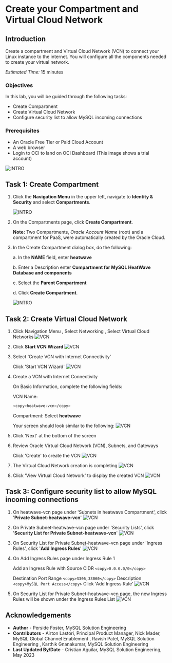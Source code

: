 # Create your Compartment and Virtual Cloud Network

## Introduction

Create a compartment and Virtual Cloud Network (VCN) to connect your Linux instance to the internet. You will configure all the components needed to create your virtual network.

_Estimated Time:_ 15 minutes

### Objectives

In this lab, you will be guided through the following tasks:

- Create Compartment
- Create Virtual Cloud Network
- Configure security list to allow MySQL incoming connections

### Prerequisites

- An Oracle Free Tier or Paid Cloud Account
- A web browser
- Login to OCI to land on OCI Dashboard (This image shows a trial account)

![INTRO](./images/oci-dashboard-page.png " OCI Dashboard page ")

## Task 1: Create Compartment

1. Click the **Navigation Menu** in the upper left, navigate to **Identity & Security** and select **Compartments**.

    ![INTRO](./images/compartment-menu.png " Identity & Security Compartments ")

2. On the Compartments page, click **Create Compartment**.

    **Note:** Two Compartments, _Oracle Account Name_ (root) and a compartment for PaaS, were automatically created by the Oracle Cloud.

3. In the Create Compartment dialog box,  do the following:

    a. In the **NAME** field, enter **heatwave**

    b. Enter a Description enter **Compartment for MySQL HeatWave Database and components**

    c. Select the **Parent Compartment**

    d. Click **Create Compartment**.

    ![INTRO](./images/compartment-list.png " Compartments list")

## Task 2: Create Virtual Cloud Network

1. Click Navigation Menu
    , Select Networking
    , Select Virtual Cloud Networks
    ![VCN](./images/networking-menu.png " Dashboard Networking menu ")

2. Click **Start VCN Wizard**
    ![VCN](./images/vcn-wizard-start.png " VCN Wizard Start")

3. Select 'Create VCN with Internet Connectivity'

    Click 'Start VCN Wizard'
    ![VCN](./images/vcn-wizard-connectivity.png " VCN Wizard connectivity ")

4. Create a VCN with Internet Connectivity

    On Basic Information, complete the following fields:

    VCN Name:

    ```bash
    <copy>heatwave-vcn</copy>
    ```

    Compartment: Select  **heatwave**

    Your screen should look similar to the following:
        ![VCN](./images/vcn-wizard-config.png " VCN Wizard configuration ")

5. Click 'Next' at the bottom of the screen

6. Review Oracle Virtual Cloud Network (VCN), Subnets, and Gateways

    Click 'Create' to create the VCN
    ![VCN](./images/vcn-wizard-config-review.png " VCN Wizard configuration review ")

7. The Virtual Cloud Network creation is completing
    ![VCN](./images/vcn-wizard-creation.png " VCN Wizard creating status ")

8. Click 'View Virtual Cloud Network' to display the created VCN
    ![VCN](./images/vcn-subnets.png " VCN Subnets list ")

## Task 3: Configure security list to allow MySQL incoming connections

1. On heatwave-vcn page under 'Subnets in heatwave Compartment', click  '**Private Subnet-heatwave-vcn**'
     ![VCN](./images/private-subnet-seclists.png " Private Subnet Security lists ")

2. On Private Subnet-heatwave-vcn page under 'Security Lists',  click  '**Security List for Private Subnet-heatwave-vcn**'
    ![VCN](./images/seclists-ingress-rules.png " Security Lists Ingres rules ")

3. On Security List for Private Subnet-heatwave-vcn page under 'Ingress Rules', click '**Add Ingress Rules**'
    ![VCN](./images/seclists-add-ingress-rule-1.png " Security Lists Add Ingress rule ")

4. On Add Ingress Rules page under Ingress Rule 1

    Add an Ingress Rule with Source CIDR
        ```
        <copy>0.0.0.0/0</copy>
        ```

    Destination Port Range
        ```
        <copy>3306,33060</copy>
        ```
    Description
        ```
        <copy>MySQL Port Access</copy>
        ```
    Click 'Add Ingress Rule'
        ![VCN](./images/seclists-add-ingress-rule-2.png " Security List Add Ingress Rule details ")

5. On Security List for Private Subnet-heatwave-vcn page, the new Ingress Rules will be shown under the Ingress Rules List
    ![VCN](./images/ingress-rules-list.png " Security Lists created rule ")

## Acknowledgements

- **Author** - Perside Foster, MySQL Solution Engineering
- **Contributors** - Airton Lastori, Principal Product Manager, Nick Mader, MySQL Global Channel Enablement , Ravish Patel, MySQL Solution Engineering , Karthik Gnanakumar, MySQL Solution Engineering 
- **Last Updated By/Date** - Cristian Aguilar, MySQL Solution Engineering, May 2023
